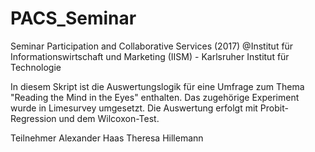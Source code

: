 # PACS_Seminar

Seminar Participation and Collaborative Services (2017)
@Institut für Informationswirtschaft und Marketing (IISM) - Karlsruher Institut für Technologie 
 
In diesem Skript ist die Auswertungslogik für eine Umfrage zum Thema "Reading the Mind in the Eyes" enthalten.
Das zugehörige Experiment wurde in Limesurvey umgesetzt. 
Die Auswertung erfolgt mit Probit-Regression und dem Wilcoxon-Test.

Teilnehmer 
Alexander Haas
Theresa Hillemann

